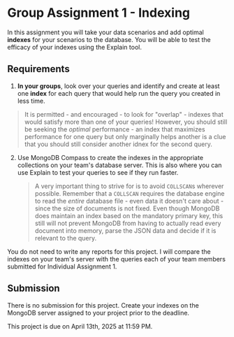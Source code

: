# Group Assignment 1 - Indexing

In this assignment you will take your data scenarios and add optimal **indexes** for your scenarios to the database. You will be able to test the efficacy of your indexes using the Explain tool.

## Requirements

1. **In your groups**, look over your queries and identify and create at least one **index** for each query that would help run the query you created in less time. 

> It is permitted - and encouraged - to look for "overlap" - indexes that would satisfy more than one of your queries! However, you should still be seeking the *optimal* performance - an index that maximizes performance for one query but only marginally helps another is a clue that you should still consider another idnex for the second query.

2. Use MongoDB Compass to create the indexes in the appropriate collections on your team's database server. This is also where you can use Explain to test your queries to see if they run faster.

    > A very important thing to strive for is to avoid `COLLSCAN`s wherever possible. Remember that a `COLLSCAN` requires the database engine to read the *entire* database file - even data it doesn't care about - since the size of documents is not fixed. Even though MongoDB does maintain an index based on the mandatory primary key, this still will not prevent MongoDB from having to actually read every document into memory, parse the JSON data and decide if it is relevant to the query.

You do not need to write any reports for this project. I will compare the indexes on your team's server with the queries each of your team members submitted for Individual Assignment 1. 

## Submission

There is no submission for this project. Create your indexes on the MongoDB server assigned to your project prior to the deadline.

This project is due on April 13th, 2025 at 11:59 PM.
